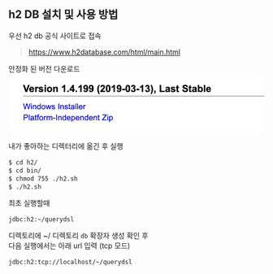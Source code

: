 ## h2 DB 설치 및 사용 방법
우선 h2 db 공식 사이트로 접속
> https://www.h2database.com/html/main.html

안정화 된 버전 다운로드
<img src="../img/h2DB_down.png" width="700px">

내가 좋아하는 디렉터리에 옮긴 후 실행
```
$ cd h2/
$ cd bin/
$ chmod 755 ./h2.sh
$ ./h2.sh
```

최초 실행할때
```
jdbc:h2:~/querydsl
```

디렉토리에 ~/ 디렉토리 `db` 확장자 생성 확인 후  
다음 실행에서는 아래 url 입력 (tcp 모드)
```
jdbc:h2:tcp://localhost/~/querydsl 
```